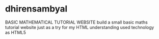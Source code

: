 # dhirensambyal
BASIC MATHEMATICAL TUTORIAL WEBSITE 
build a small basic maths tutorial website just as a try for my HTML understanding
used technology as HTML5
